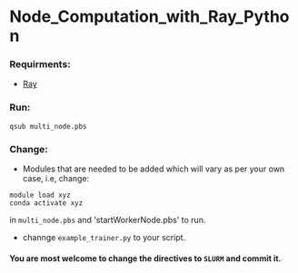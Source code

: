 # Node_Computation_with_Ray_Python

### Requirments:

- [Ray](https://docs.ray.io/en/latest/ray-overview/installation.html)

### Run:
```
qsub multi_node.pbs
```

### Change:

- Modules that are needed to be added which will vary as per your own case, i.e, change:

```
module load xyz
conda activate xyz
```

in `multi_node.pbs` and 'startWorkerNode.pbs' to run. 

- channge `example_trainer.py` to your script.


#### You are most welcome to change the directives to `SLURM` and commit it.
